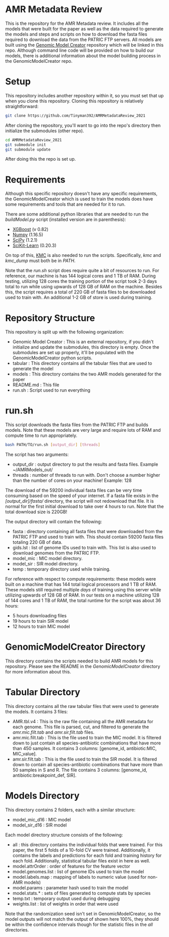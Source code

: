 # AMR Metadata Review

This is the repository for the AMR Metadata review.  It includes all the models that were built for the paper as well as the data required to generate the models and steps and scripts on how to download the fasta files required to download the data from the PATRIC FTP servers.  All models are built using the [Genomic Model Creator](https://github.com/Tinyman392/GenomicModelCreator) repository which will be linked in this repo.  Although command line code will be provided on how to build our models, there is additional information about the model building process in the GenomicModelCreator repo. 

# Setup

This repository includes another repository within it, so you must set that up when you clone this repository.  Cloning this repository is relatively straightforward:

```bash
git clone https://github.com/Tinyman392/AMRMetadataReview_2021
```

After cloning the repository, you'll want to go into the repo's directory then initialize the submodules (other repo).

```bash
cd AMRMetadataReview_2021
git submodule init
git submodule update
```

After doing this the repo is set up.  

# Requirements

Although this specific repository doesn't have any specific requirements, the GenomicModelCreator which is used to train the models does have some requirements and tools that are needed for it to run.  

There are some additional python libraries that are needed to run the *buildModel.py* script (installed version are in parenthesis):
- [XGBoost](https://xgboost.readthedocs.io/en/latest/) (v 0.82)
- [Numpy](https://numpy.org) (1.16.5)
- [SciPy](https://www.scipy.org) (1.2.1)
- [SciKit-Learn](https://scikit-learn.org/stable/) (0.20.3)

On top of this, [KMC](http://sun.aei.polsl.pl/REFRESH/index.php?page=projects&project=kmc&subpage=about) is also needed to run the scripts.  Specifically, *kmc* and *kmc_dump* must both be in *PATH*.

Note that the *run.sh* script does require quite a bit of resources to run.  For reference, our machine is has 144 logical cores and 1 TB of RAM.  During testing, utilizing 128 cores the training portion of the script took 2-3 days total to run while using upwards of 128 GB of RAM on the machine.  Besides this, the script requires a total of 220 GB of fasta files to be downloaded used to train with.  An additional 1-2 GB of store is used during training.  

# Repository Structure

This repository is split up with the following organization:
- Genomic Model Creator : This is an external repository, if you didn't initialize and update the submodules, this directory is empty.  Once the submodules are set up properly, it'll be populated with the GenomicModelCreator python scripts.
- tabular : This directory contains all the tabular files that are used to generate the model
- models : This directory contains the two AMR models generated for the paper
- README.md : This file
- run.sh : Script used to run everything

# run.sh

This script downloads the fasta files from the PATRIC FTP and builds models.  Note that these models are very large and require lots of RAM and compute time to run appropriately.  

```bash
bash PATH/TO/run.sh [output_dir] [threads]
```

The script has two arguments:
- output_dir : output directory to put the results and fasta files.  Example \~/AMRModels_out/
- threads : number of threads to run with.  Don't choose a number higher than the number of cores on your machine!  Example: 128

The download of the 59200 individual fasta files can be very time consuming based on the speed of your internet.  If a fasta file exists in the *[output_dir]/fasta/* directory, the script will not redownload that file.  It is normal for the first initial download to take over 4 hours to run.  Note that the total download size is 220GB!  

The output directory will contain the following:
- fasta : directory containing all fasta files that were downloaded from the PATRIC FTP and used to train with.  This should contain 59200 fasta files totaling 220 GB of data.  
- gids.lst : list of genome IDs used to train with.  This list is also used to download genomes from the PATRIC FTP.  
- model_mic : MIC model directory.
- model_sir : SIR model directory.
- temp : temporary directory used while training.  

For reference with respect to compute requirements: these models were built on a machine that has 144 total logical processors and 1 TB of RAM.  These models still required multiple *days* of training using this server while utilizing upwards of 128 GB of RAM.  In our tests on a machine utilizing 128 of 144 cores and 1 TB of RAM, the total runtime for the script was about 36 hours:
- 5 hours downloading files
- 19 hours to train SIR model
- 12 hours to train MIC model

# GenomicModelCreator Directory

This directory contains the scripts needed to build AMR models for this repository.  Please see the README in the *GenomicModelCreator* directory for more information about this.  

# Tabular Directory

This directory contains all the raw tabular files that were used to generate the models.  It contains 3 files:
- AMR.tbl.v4 : This is the raw file containing all the AMR metadata for each genome.  This file is parsed, cut, and filtered to generate the *amr.mic.filt.tab* and *amr.sir.filt.tab* files.
- amr.mic.filt.tab : This is the file used to train the MIC model.  It is filtered down to just contain all species-antibiotic combinations that have more than 450 samples.  It contains 3 columns: [genome_id, antibiotic:MIC, MIC_value].
- amr.sir.filt.tab : This is the file used to train the SIR model.  It is filtered down to contain all species-antibiotic combinations that have more than 50 samples in S and R.  The file contains 3 columns: [genome_id, antibiotic:breakpoint_def, SIR].

# Models Directory

This directory contains 2 folders, each with a similar structure:
- model_mic_d16 : MIC model
- model_sir_d16 : SIR model

Each model directory structure consists of the following:
- all : this directory contains the individual folds that were trained.  For this paper, the first 5 folds of a 10-fold CV were trained.  Additionally, it contains the labels and predictions for each fold and training history for each fold.  Additionally, statistical tabular files exist in here as well.
- model.attrOrder : order of features for the feature vector
- model.genomes.list : list of genome IDs used to train the model
- model.labels.map : mapping of labels to numeric value (used for non-AMR models)
- model.params : parameter hash used to train the model
- model.stats.* : sets of files generated to compute stats by species
- temp.txt : temporary output used during debugging
- weights.list : list of weights in order that were used

Note that the randomization seed isn't set in GenomicModelCreator, so the model outputs will not match the output of shown here 100%, they should be within the confidence intervals though for the statistic files in the *all* directories.
